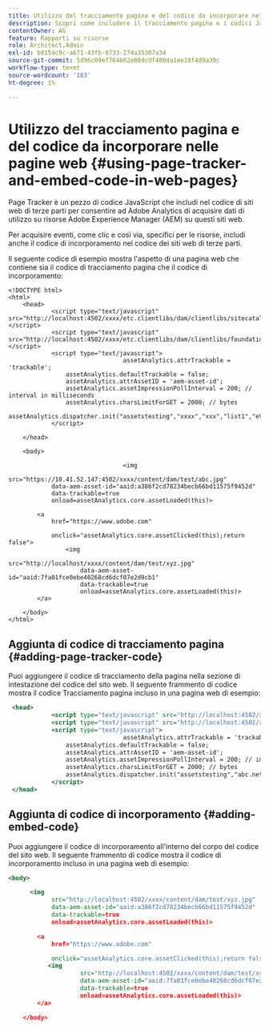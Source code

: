 ```yaml
---
title: Utilizzo del tracciamento pagina e del codice da incorporare nelle pagine web
description: Scopri come includere il tracciamento pagina e i codici JavaScript da incorporare nel codice del sito web per consentire ad Adobe Analytics di acquisire i dati di utilizzo relativi alle risorse.
contentOwner: AG
feature: Rapporti su risorse
role: Architect,Admin
exl-id: b0154c9c-a671-43fb-8733-274a35307a34
source-git-commit: 5d96c09ef764b02e08dcdf480da1ee18f4d9a30c
workflow-type: tm+mt
source-wordcount: '183'
ht-degree: 1%

---
```


# Utilizzo del tracciamento pagina e del codice da incorporare nelle pagine web {#using-page-tracker-and-embed-code-in-web-pages}

Page Tracker è un pezzo di codice JavaScript che includi nel codice di siti web di terze parti per consentire ad Adobe Analytics di acquisire dati di utilizzo su risorse Adobe Experience Manager (AEM) su questi siti web.

Per acquisire eventi, come clic e così via, specifici per le risorse, includi anche il codice di incorporamento nel codice dei siti web di terze parti.

Il seguente codice di esempio mostra l&#39;aspetto di una pagina web che contiene sia il codice di tracciamento pagina che il codice di incorporamento:

```
<!DOCTYPE html>
<html>
    <head>
            <script type="text/javascript" src="http://localhost:4502/xxxx/etc.clientlibs/dam/clientlibs/sitecatalyst/appmeasurement.js"></script>
            <script type="text/javascript" src="http://localhost:4502/xxxx/etc.clientlibs/dam/clientlibs/foundation/assetinsights/pagetracker.js"></script>
            <script type="text/javascript">
                                assetAnalytics.attrTrackable = 'trackable';
                assetAnalytics.defaultTrackable = false;
                assetAnalytics.attrAssetID = 'aem-asset-id';
                assetAnalytics.assetImpressionPollInterval = 200; // interval in milliseconds
                assetAnalytics.charsLimitForGET = 2000; // bytes
                assetAnalytics.dispatcher.init("assetstesting","xxxx","xxx","list1","eVar3","event8","event7");
            </script>

    </head>

    <body>

                                <img
            src="https://10.41.52.147:4502/xxxx/content/dam/test/abc.jpg"
            data-aem-asset-id="aaid:a386f2cd78234becb66bd11575f9452d"
            data-trackable=true
            onload=assetAnalytics.core.assetLoaded(this)>

        <a
            href="https://www.adobe.com"

            onclick="assetAnalytics.core.assetClicked(this);return false">
                <img
                    src="http://localhost/xxxx/content/dam/test/xyz.jpg"
                    data-aem-asset-id="aaid:7fa01fce0ebe40268cd6dcf07e2d9cb1"
                    data-trackable=true
                    onload=assetAnalytics.core.assetLoaded(this)>
        </a>

    </body>
</html>
```

## Aggiunta di codice di tracciamento pagina {#adding-page-tracker-code}

Puoi aggiungere il codice di tracciamento della pagina nella sezione di intestazione del codice del sito web. Il seguente frammento di codice mostra il codice Tracciamento pagina incluso in una pagina web di esempio:

```xml
 <head>
            <script type="text/javascript" src="http://localhost:4502/xxxx/etc.clientlibs/dam/clientlibs/sitecatalyst/appmeasurement.js"></script>
            <script type="text/javascript" src="http://localhost:4502/xxxx/etc.clientlibs/dam/clientlibs/foundation/assetinsights/pagetracker.js"></script>
            <script type="text/javascript">
                                assetAnalytics.attrTrackable = 'trackable';
                assetAnalytics.defaultTrackable = false;
                assetAnalytics.attrAssetID = 'aem-asset-id';
                assetAnalytics.assetImpressionPollInterval = 200; // interval in millis
                assetAnalytics.charsLimitForGET = 2000; // bytes
                assetAnalytics.dispatcher.init("assetstesting","abc.net","bee","list1","eVar3","event8","event7");
            </script>
 </head>
```

## Aggiunta di codice di incorporamento {#adding-embed-code}

Puoi aggiungere il codice di incorporamento all’interno del corpo del codice del sito web. Il seguente frammento di codice mostra il codice di incorporamento incluso in una pagina web di esempio:

```xml
<body>

      <img
            src="http://localhost:4502/xxxx/content/dam/test/xyz.jpg"
            data-aem-asset-id="aaid:a386f2cd78234becb66bd11575f9452d"
            data-trackable=true
            onload=assetAnalytics.core.assetLoaded(this)>

        <a
            href="https://www.adobe.com"

            onclick="assetAnalytics.core.assetClicked(this);return false">
           <img
                    src="http://localhost:4502/xxxx/content/dam/test/xyz.jpg"
                    data-aem-asset-id="aaid:7fa01fce0ebe40268cd6dcf07e2d9cb1"
                    data-trackable=true
                    onload=assetAnalytics.core.assetLoaded(this)>
        </a>

    </body>
```
